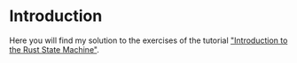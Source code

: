# Introduction
Here you will find my solution to the exercises of the tutorial ["Introduction to the Rust State Machine"](https://www.shawntabrizi.com/rust-state-machine/0/index.html).
